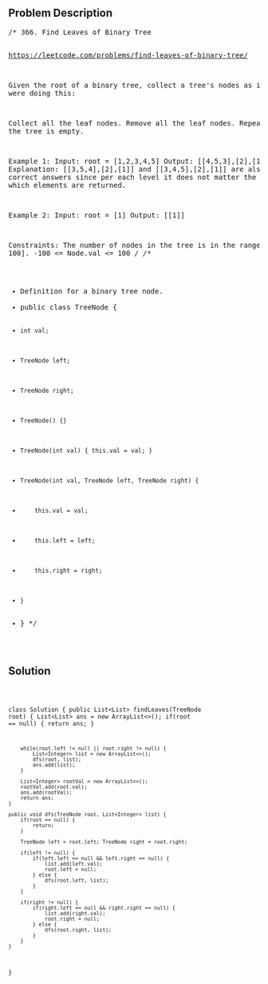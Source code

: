 <!--
<style>
  body { font-family: Arial, sans-serif; }
  .container { max-width: 100%; margin: auto; padding: 20px; }
  .comment-block { background-color: #f9f9f9; padding: 10px; border-left: 5px solid #ccc; max-width: 50%; margin: auto;}
  .code-block { background-color: #f4f4f4; padding: 10px; border: 1px solid #ddd; }
</style>
-->

<div class='container'>
<h2>Problem Description</h2>
<div class='comment-block'>
<pre>
/* 366. Find Leaves of Binary Tree

https://leetcode.com/problems/find-leaves-of-binary-tree/

Given the root of a binary tree, collect a tree's nodes as if you were doing this:

Collect all the leaf nodes.
Remove all the leaf nodes.
Repeat until the tree is empty.
 

Example 1:
Input: root = [1,2,3,4,5]
Output: [[4,5,3],[2],[1]]
Explanation:
[[3,5,4],[2],[1]] and [[3,4,5],[2],[1]] are also considered correct answers since per 
each level it does not matter the order on which elements are returned.


Example 2:
Input: root = [1]
Output: [[1]]
 

Constraints:
The number of nodes in the tree is in the range [1, 100].
-100 <= Node.val <= 100
*/
/**
 * Definition for a binary tree node.
 * public class TreeNode {
 *     int val;
 *     TreeNode left;
 *     TreeNode right;
 *     TreeNode() {}
 *     TreeNode(int val) { this.val = val; }
 *     TreeNode(int val, TreeNode left, TreeNode right) {
 *         this.val = val;
 *         this.left = left;
 *         this.right = right;
 *     }
 * }
 */
</pre>
</div>

<h2>Solution</h2>
<div class='code-block'>
<pre><code class='language-java'>

class Solution {
    public List<List<Integer>> findLeaves(TreeNode root) {
        List<List<Integer>> ans = new ArrayList<>();
        if(root == null) {
            return ans;
        }

        while(root.left != null || root.right != null) {
            List<Integer> list = new ArrayList<>();
            dfs(root, list);
            ans.add(list);
        }

        List<Integer> rootVal = new ArrayList<>();
        rootVal.add(root.val);
        ans.add(rootVal);
        return ans;
    }

    public void dfs(TreeNode root, List<Integer> list) {
        if(root == null) {
            return;
        }

        TreeNode left = root.left; TreeNode right = root.right;

        if(left != null) {
            if(left.left == null && left.right == null) {
                list.add(left.val);
                root.left = null;
            } else { 
                dfs(root.left, list);
            }
        }

        if(right != null) {
            if(right.left == null && right.right == null) {
                list.add(right.val);
                root.right = null;
            } else {
                dfs(root.right, list);
            }
        }
    }
}
</code></pre>
</div>
</div>
